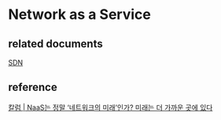 # Network as a Service 

## related documents

[SDN](SDN.md)


## reference 

[칼럼 | NaaS는 정말 ‘네트워크의 미래’인가? 미래는 더 가까운 곳에 있다](https://www.ciokorea.com/news/241129)  

